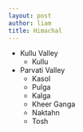 ```yaml
---
layout: post
author: liam
title: Himachal
---
```


* Kullu Valley
  * Kullu
* Parvati Valley
  * Kasol
  * Pulga
  * Kalga
  * Kheer Ganga
  * Naktahn
  * Tosh
